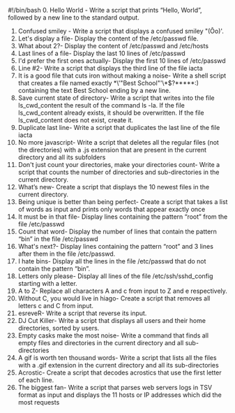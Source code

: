 #!/bin/bash
0. Hello World - Write a script that prints “Hello, World”, followed by a new line to the standard output.
1. Confused smiley - Write a script that displays a confused smiley "(Ôo)'.
2. Let's display a file- Display the content of the /etc/passwd file.
3. What about 2?- Display the content of /etc/passwd and /etc/hosts
4. Last lines of a file- Display the last 10 lines of /etc/passwd
5. I'd prefer the first ones actually- Display the first 10 lines of /etc/passwd
6. Line #2- Write a script that displays the third line of the file iacta 
7. It is a good file that cuts iron without making a noise- Write a shell script that creates a file named exactly \*\\'"Best School"\'\\*$\?\*\*\*\*\*:) containing the text Best School ending by a new line.
8. Save current state of directory- Write a script that writes into the file ls_cwd_content the result of the command ls -la. If the file ls_cwd_content already exists, it should be overwritten. If the file ls_cwd_content does not exist, create it.
9. Duplicate last line- Write a script that duplicates the last line of the file iacta
10. No more javascript- Write a script that deletes all the regular files (not the directories) with a .js extension that are present in the current directory and all its subfolders
11. Don't just count your directories, make your directories count- Write a script that counts the number of directories and sub-directories in the current directory.
12. What’s new- Create a script that displays the 10 newest files in the current directory.
13. Being unique is better than being perfect- Create a script that takes a list of words as input and prints only words that appear exactly once
14. It must be in that file- Display lines containing the pattern “root” from the file /etc/passwd
15. Count that word- Display the number of lines that contain the pattern “bin” in the file /etc/passwd
16. What's next?- Display lines containing the pattern “root” and 3 lines after them in the file /etc/passwd.
17. I hate bins- Display all the lines in the file /etc/passwd that do not contain the pattern “bin”.
18. Letters only please- Display all lines of the file /etc/ssh/sshd_config starting with a letter.
19. A to Z- Replace all characters A and c from input to Z and e respectively.
20. Without C, you would live in hiago- Create a script that removes all letters c and C from input.
21. esreveR- Write a script that reverse its input.
22. DJ Cut Killer- Write a script that displays all users and their home directories, sorted by users.
23. Empty casks make the most noise- Write a command that finds all empty files and directories in the current directory and all sub-directories
24. A gif is worth ten thousand words- Write a script that lists all the files with a .gif extension in the current directory and all its sub-directories
25. Acrostic- Create a script that decodes acrostics that use the first letter of each line.
26. The biggest fan- Write a script that parses web servers logs in TSV format as input and displays the 11 hosts or IP addresses which did the most requests
